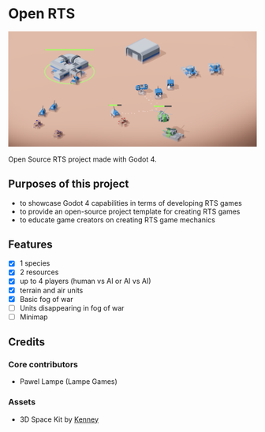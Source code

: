 # Open RTS

![Open RTS](./media/screenshot_1400x650.png "Open RTS")

Open Source RTS project made with Godot 4.

## Purposes of this project

 - to showcase Godot 4 capabilities in terms of developing RTS games
 - to provide an open-source project template for creating RTS games
 - to educate game creators on creating RTS game mechanics

## Features

 - [x] 1 species
 - [x] 2 resources
 - [x] up to 4 players (human vs AI or AI vs AI)
 - [x] terrain and air units
 - [x] Basic fog of war
 - [ ] Units disappearing in fog of war
 - [ ] Minimap

## Credits

### Core contributors
 - Pawel Lampe (Lampe Games)

### Assets
 - 3D Space Kit by [Kenney](https://www.kenney.nl/assets/space-kit)
